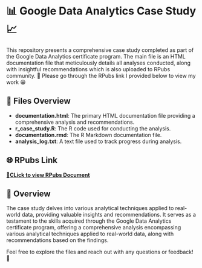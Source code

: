 
# 📊 Google Data Analytics Case Study 📈

This repository presents a comprehensive case study completed as part of the Google Data Analytics certificate program. The main file is an HTML documentation file that meticulously details all analyses conducted, along with insightful recommendations which is also uploaded to RPubs community. 🚀 Please go through the RPubs link I provided below to view my work 😁

## 📁 Files Overview

- **documentation.html**: The primary HTML documentation file providing a comprehensive analysis and recommendations.
- **r_case_study.R**: The R code used for conducting the analysis.
- **documentation.rmd**: The R Markdown documentation file.
- **analysis_log.txt**: A text file used to track progress during analysis.

## 🌐 RPubs Link

[**🔗CLick to view RPubs Document**](https://rpubs.com/sai_singireddy/1154129)

## 📝 Overview

The case study delves into various analytical techniques applied to real-world data, providing valuable insights and recommendations. It serves as a testament to the skills acquired through the Google Data Analytics certificate program, offering a comprehensive analysis encompassing various analytical techniques applied to real-world data, along with recommendations based on the findings.


Feel free to explore the files and reach out with any questions or feedback! 📩
